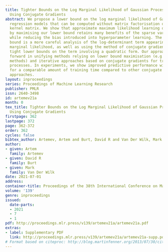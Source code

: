 ```yaml
---
title: Tighter Bounds on the Log Marginal Likelihood of Gaussian Process Regression
  Using Conjugate Gradients
abstract: We propose a lower bound on the log marginal likelihood of Gaussian process
  regression models that can be computed without matrix factorisation of the full
  kernel matrix. We show that approximate maximum likelihood learning of model parameters
  by maximising our lower bound retains many benefits of the sparse variational approach
  while reducing the bias introduced into hyperparameter learning. The basis of our
  bound is a more careful analysis of the log-determinant term appearing in the log
  marginal likelihood, as well as using the method of conjugate gradients to derive
  tight lower bounds on the term involving a quadratic form. Our approach is a step
  forward in unifying methods relying on lower bound maximisation (e.g. variational
  methods) and iterative approaches based on conjugate gradients for training Gaussian
  processes. In experiments, we show improved predictive performance with our model
  for a comparable amount of training time compared to other conjugate gradient based
  approaches.
layout: inproceedings
series: Proceedings of Machine Learning Research
publisher: PMLR
issn: 2640-3498
id: artemev21a
month: 0
tex_title: Tighter Bounds on the Log Marginal Likelihood of Gaussian Process Regression
  Using Conjugate Gradients
firstpage: 362
lastpage: 372
page: 362-372
order: 362
cycles: false
bibtex_author: Artemev, Artem and Burt, David R and Van Der Wilk, Mark
author:
- given: Artem
  family: Artemev
- given: David R
  family: Burt
- given: Mark
  family: Van Der Wilk
date: 2021-07-01
address:
container-title: Proceedings of the 38th International Conference on Machine Learning
volume: '139'
genre: inproceedings
issued:
  date-parts:
  - 2021
  - 7
  - 1
pdf: http://proceedings.mlr.press/v139/artemev21a/artemev21a.pdf
extras:
- label: Supplementary PDF
  link: http://proceedings.mlr.press/v139/artemev21a/artemev21a-supp.pdf
# Format based on citeproc: http://blog.martinfenner.org/2013/07/30/citeproc-yaml-for-bibliographies/
---
```

